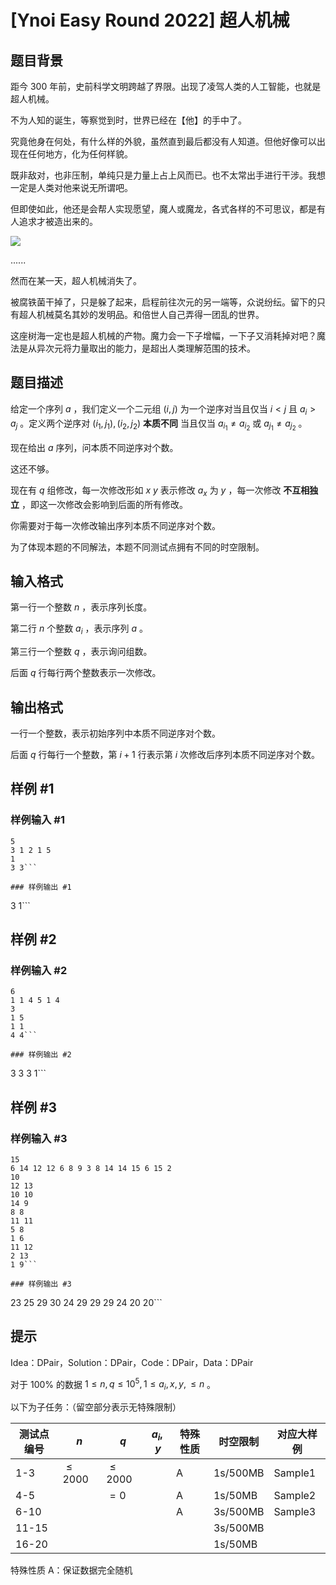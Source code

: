 # [Ynoi Easy Round 2022] 超人机械

## 题目背景

距今 300 年前，史前科学文明跨越了界限。出现了凌驾人类的人工智能，也就是超人机械。

不为人知的诞生，等察觉到时，世界已经在【他】的手中了。

究竟他身在何处，有什么样的外貌，虽然直到最后都没有人知道。但他好像可以出现在任何地方，化为任何样貌。

既非敌对，也非压制，单纯只是力量上占上风而已。也不太常出手进行干涉。我想一定是人类对他来说无所谓吧。

但即使如此，他还是会帮人实现愿望，魔人或魔龙，各式各样的不可思议，都是有人追求才被造出来的。

![](https://cdn.luogu.com.cn/upload/image_hosting/qmrcnbwc.png)

......

然而在某一天，超人机械消失了。

被腐铁菌干掉了，只是躲了起来，启程前往次元的另一端等，众说纷纭。留下的只有超人机械莫名其妙的发明品。和倍世人自己弄得一团乱的世界。

这座树海一定也是超人机械的产物。魔力会一下子增幅，一下子又消耗掉对吧？魔法是从异次元将力量取出的能力，是超出人类理解范围的技术。

## 题目描述

给定一个序列 $a$ ，我们定义一个二元组 $(i,j)$ 为一个逆序对当且仅当 $i<j$ 且 $a_i>a_j$ 。定义两个逆序对 $(i_1,j_1),(i_2,j_2)$ **本质不同** 当且仅当 $a_{i_1}\ne a_{i_2}$ 或 $a_{j_1}\ne a_{j_2}$ 。

现在给出 $a$ 序列，问本质不同逆序对个数。

这还不够。

现在有 $q$ 组修改，每一次修改形如 $x~y$ 表示修改 $a_x$ 为 $y$ ，每一次修改 **不互相独立** ，即这一次修改会影响到后面的所有修改。

你需要对于每一次修改输出序列本质不同逆序对个数。

为了体现本题的不同解法，本题不同测试点拥有不同的时空限制。

## 输入格式

第一行一个整数 $n$ ，表示序列长度。

第二行 $n$ 个整数 $a_i$ ，表示序列 $a$ 。

第三行一个整数 $q$ ，表示询问组数。

后面 $q$ 行每行两个整数表示一次修改。

## 输出格式

一行一个整数，表示初始序列中本质不同逆序对个数。

后面 $q$ 行每行一个整数，第 $i + 1$ 行表示第 $i$ 次修改后序列本质不同逆序对个数。

## 样例 #1

### 样例输入 #1
```
5
3 1 2 1 5 
1
3 3```

### 样例输出 #1

```
3
1```

## 样例 #2

### 样例输入 #2
```
6
1 1 4 5 1 4
3
1 5
1 1
4 4```

### 样例输出 #2

```
3
3
3
1```

## 样例 #3

### 样例输入 #3
```
15
6 14 12 12 6 8 9 3 8 14 14 15 6 15 2 
10
12 13
10 10
14 9
8 8
11 11
5 8
1 6
11 12
2 13
1 9```

### 样例输出 #3

```
23
25
29
30
24
29
29
29
24
20
20```

## 提示

Idea：DPair，Solution：DPair，Code：DPair，Data：DPair

对于 $100\%$ 的数据 $1\le n,q \le 10^5, 1\le a_i, x, y, \le n$ 。

以下为子任务：（留空部分表示无特殊限制）

| 测试点编号 | $n$       | $q$       | $a_i,y$ | 特殊性质 | 时空限制 | 对应大样例 |
| ---------- | --------- | --------- | ------- | -------- | -------- | ---------- |
| 1-3        | $\le2000$ | $\le2000$ |         | A        | 1s/500MB | Sample1    |
| 4-5        |           | $=0$      |         | A        | 1s/50MB  | Sample2    |
| 6-10       |           |           |         | A        | 3s/500MB | Sample3    |
| 11-15      |           |           |         |          | 3s/500MB |            |
| 16-20      |           |           |         |          | 1s/50MB  |            |

特殊性质 A：保证数据完全随机
